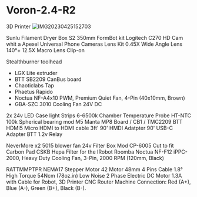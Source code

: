 # Voron-2.4-R2
3D Printer
![IMG20230425152703](https://github.com/baz-snow-ss/Voron-2.4-R2/assets/99566898/d70d49a9-5046-4459-ac16-60790c98a5e6)

Sunlu Filament Dryer Box S2
350mm FormBot kit
Logitech C270 HD Cam whit a Apexel Universal Phone Cameras Lens Kit 0.45X Wide Angle Lens 140°+ 12.5X Macro Lens Clip-on

Stealthburner toolhead
 - LGX Lite extruder
 - BTT SB2209 CanBus board
 - Chaoticlabs Tap
 - Phaetus Rapido
 - Noctua NF-A4x10 PWM, Premium Quiet Fan, 4-Pin (40x10mm, Brown)
 - GBA-SZC 3010 Cooling Fan 24V DC
  
2x 24v LED Case light Strips 6-6500k 
Chamber Temperature Probe HT-NTC 100k
Spherical bearing mod M5
Manta MP8 Board / CB1 / TMC2209
BTT HDMI5
Micro HDMI to HDMI cable 3ft'
90' HMDI Adatpter
90' USB-C Adapter
BTT 1.2v Relay

NeverMore x2 5015 blower fan 24v
Filter Box Mod
CP-6005 Cut to fit Carbon Pad
CSKB Hepa Filter for the IRobot Roomba 
Noctua NF-F12 iPPC-2000, Heavy Duty Cooling Fan, 3-Pin, 2000 RPM (120mm, Black)


RATTMMPTPR NEMA17 Stepper Motor 42 Motor 48mm 4 Pins Cable 1.8° High Torque 54Ncm (78oz.in) Low Noise 2 Phase Electric DC Motor 1.3A with Cable for Robot, 3D Printer CNC Router Machine
Connection:
Red (A+), Blue (A-), Green (B+), Black (B-).
